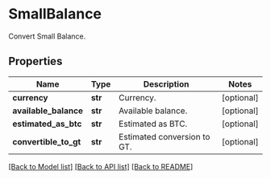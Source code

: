 # SmallBalance

Convert Small Balance.
## Properties
Name | Type | Description | Notes
------------ | ------------- | ------------- | -------------
**currency** | **str** | Currency. | [optional] 
**available_balance** | **str** | Available balance. | [optional] 
**estimated_as_btc** | **str** | Estimated as BTC. | [optional] 
**convertible_to_gt** | **str** | Estimated conversion to GT. | [optional] 

[[Back to Model list]](../README.md#documentation-for-models) [[Back to API list]](../README.md#documentation-for-api-endpoints) [[Back to README]](../README.md)


